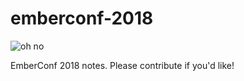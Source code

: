# emberconf-2018

![oh no](https://user-images.githubusercontent.com/914228/37348426-431dcaa6-2691-11e8-9e41-91fb5a5f0e5c.png)

EmberConf 2018 notes. Please contribute if you'd like!
